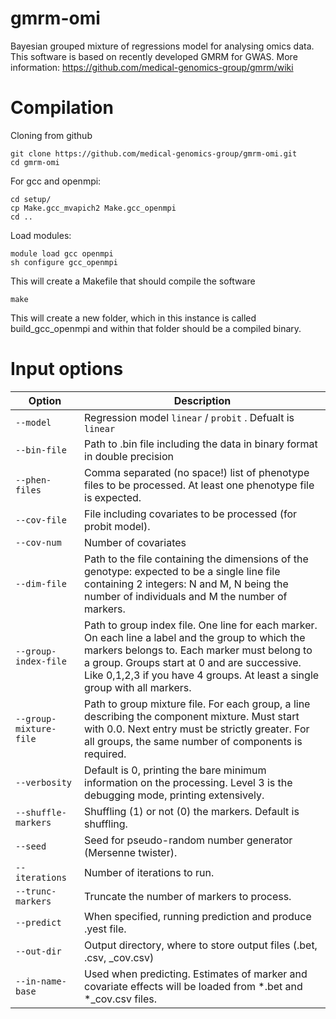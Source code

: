 # gmrm-omi
Bayesian grouped mixture of regressions model for analysing omics data. This software is based on recently developed GMRM for GWAS. More information:
https://github.com/medical-genomics-group/gmrm/wiki

# Compilation

Cloning from github
```
git clone https://github.com/medical-genomics-group/gmrm-omi.git
cd gmrm-omi
```

For gcc and openmpi:

```
cd setup/
cp Make.gcc_mvapich2 Make.gcc_openmpi
cd ..
```

Load modules:

```
module load gcc openmpi
sh configure gcc_openmpi
```

This will create a Makefile that should compile the software

```
make
```

This will create a new folder, which in this instance is called build_gcc_openmpi and within that folder should be a compiled binary.

# Input options

| Option | Description |
| --- | --- |
| `--model` | Regression model `linear` / `probit` . Defualt is `linear`|
| `--bin-file` | Path to .bin file including the data in binary format in double precision |
| `--phen-files` | Comma separated (no space!) list of phenotype files to be processed. At least one phenotype file is expected. |
| `--cov-file` | File including covariates to be processed (for probit model). |
| `--cov-num` | Number of covariates |
| `--dim-file` | Path to the file containing the dimensions of the genotype: expected to be a single line file containing 2 integers: N and M, N being the number of individuals and M the number of markers. |
| `--group-index-file` | Path to group index file. One line for each marker. On each line a label and the group to which the markers belongs to. Each marker must belong to a group. Groups start at 0 and are successive. Like 0,1,2,3 if you have 4 groups. At least a single group with all markers. |
| `--group-mixture-file` | Path to group mixture file. For each group, a line describing the component mixture. Must start with 0.0. Next entry must be strictly greater. For all groups, the same number of components is required. |
| `--verbosity` | Default is 0, printing the bare minimum information on the processing. Level 3 is the debugging mode, printing extensively. |
| `--shuffle-markers` | Shuffling (1) or not (0) the markers. Default is shuffling. |
| `--seed` | Seed for pseudo-random number generator (Mersenne twister). |
| `--iterations` | Number of iterations to run. |
| `--trunc-markers` | Truncate the number of markers to process. |
| `--predict` | When specified, running prediction and produce .yest file. |
| `--out-dir` | Output directory, where to store output files (.bet, .csv, _cov.csv) |
| `--in-name-base` | Used when predicting. Estimates of marker and covariate effects will be loaded from *.bet and *_cov.csv files. |